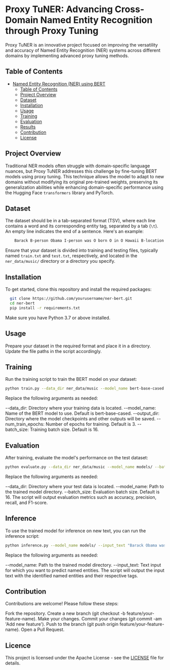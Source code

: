 # Proxy TuNER: Advancing Cross-Domain Named Entity Recognition through Proxy Tuning

Proxy TuNER is an innovative project focused on improving the versatility and accuracy of Named Entity Recognition (NER) systems across different domains by implementing advanced proxy tuning methods.

## Table of Contents

- [Named Entity Recognition (NER) using BERT](#named-entity-recognition-ner-using-bert)
  - [Table of Contents](#table-of-contents)
  - [Project Overview](#project-overview)
  - [Dataset](#dataset)
  - [Installation](#installation)
  - [Usage](#usage)
  - [Training](#training)
  - [Evaluation](#evaluation)
  - [Results](#inference)
  - [Contribution](#contribution)
  - [License](#licence)

## Project Overview

Traditional NER models often struggle with domain-specific language nuances, but Proxy TuNER addresses this challenge by fine-tuning BERT models using proxy tuning. This technique allows the model to adapt to new domains without modifying its original pre-trained weights, preserving its generalization abilities while enhancing domain-specific performance using the Hugging Face `transformers` library and PyTorch.

## Dataset

The dataset should be in a tab-separated format (TSV), where each line contains a word and its corresponding entity tag, separated by a tab (`\t`). An empty line indicates the end of a sentence. Here's an example:

```bash
    Barack B-person Obama I-person was O born O in O Hawaii B-location
```

Ensure that your dataset is divided into training and testing files, typically named `train.txt` and `test.txt`, respectively, and located in the `ner_data/music/` directory or a directory you specify.

## Installation

To get started, clone this repository and install the required packages:

```bash
  git clone https://github.com/yourusername/ner-bert.git
  cd ner-bert
  pip install -r requirements.txt
```
Make sure you have Python 3.7 or above installed.

## Usage
Prepare your dataset in the required format and place it in a directory. Update the file paths in the script accordingly.
## Training

Run the training script to train the BERT model on your dataset:
```bash
python train.py --data_dir ner_data/music --model_name bert-base-cased --output_dir models/ --num_train_epochs 3 --batch_size 16
```
Replace the following arguments as needed:

--data_dir: Directory where your training data is located.
--model_name: Name of the BERT model to use. Default is bert-base-cased.
--output_dir: Directory where the model checkpoints and other outputs will be saved.
--num_train_epochs: Number of epochs for training. Default is 3.
--batch_size: Training batch size. Default is 16.

## Evaluation

After training, evaluate the model's performance on the test dataset:

```bash
python evaluate.py --data_dir ner_data/music --model_name models/ --batch_size 16
```

Replace the following arguments as needed:

--data_dir: Directory where your test data is located.
--model_name: Path to the trained model directory.
--batch_size: Evaluation batch size. Default is 16.
The script will output evaluation metrics such as accuracy, precision, recall, and F1-score.

## Inference

To use the trained model for inference on new text, you can run the inference script:

```bash
python inference.py --model_name models/ --input_text "Barack Obama was born in Hawaii."
```

Replace the following arguments as needed:

--model_name: Path to the trained model directory.
--input_text: Text input for which you want to predict named entities.
The script will output the input text with the identified named entities and their respective tags.

## Contribution

Contributions are welcome! Please follow these steps:

Fork the repository.
Create a new branch (git checkout -b feature/your-feature-name).
Make your changes.
Commit your changes (git commit -am 'Add new feature').
Push to the branch (git push origin feature/your-feature-name).
Open a Pull Request.

## Licence 

This project is licensed under the Apache License - see the [LICENSE](http://www.apache.org/licenses/) file for details.



